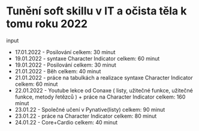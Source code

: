 # Tunění soft skillu v IT a očista těla k tomu roku 2022
input

- 17.01.2022 - Posilování celkem: 30 minut
- 19.01.2022 - syntaxe Character Indicator celkem: 60 minut
- 19.01.2022 - Posilování celkem: 30 minut
- 21.01.2022 - Běh celkem: 40 minut
- 21.01.2022 - práce na tabulkách a realizace syntaxe Character Indicator celkem: 60 minut
- 22.01.2022 - Youtube lekce od Conaxe ( listy, užitečné funkce, užitečné funkce, metody řetězců ) + práce na Character Indicator
	     celkem: 160 minut
- 23.01.22 - Společné učení v Pynative(listy) celkem: 90 minut
- 23.01.22 - práce na Character Indicator celkem: 80 minut
- 24.01.22 - Core+Cardio celkem: 40 minut
